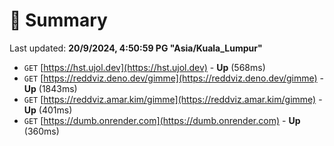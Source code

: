 # 📖 Summary
Last updated: **20/9/2024, 4:50:59 PG "Asia/Kuala_Lumpur"**

- `GET` [https://hst.ujol.dev](https://hst.ujol.dev) - **Up** (568ms)
- `GET` [https://reddviz.deno.dev/gimme](https://reddviz.deno.dev/gimme) - **Up** (1843ms)
- `GET` [https://reddviz.amar.kim/gimme](https://reddviz.amar.kim/gimme) - **Up** (401ms)
- `GET` [https://dumb.onrender.com](https://dumb.onrender.com) - **Up** (360ms)
